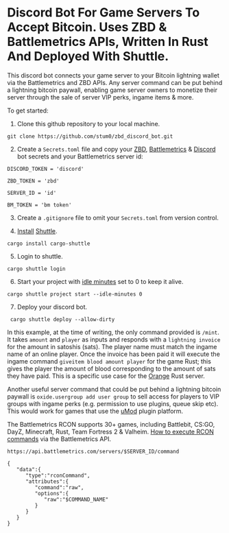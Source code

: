 # Discord Bot For Game Servers To Accept Bitcoin. Uses ZBD & Battlemetrics APIs, Written In Rust And Deployed With Shuttle.

This discord bot connects your game server to your Bitcoin lightning wallet via the Battlemetrics and ZBD APIs. Any server command can be put behind a lightning bitcoin paywall, enabling game server owners to monetize their server through the sale of server VIP perks, ingame items & more.

To get started:

1. Clone this github repository to your local machine.

`git clone https://github.com/stum0/zbd_discord_bot.git`

2. Create a `Secrets.toml` file and copy your [ZBD](https://zbd.dev), [Battlemetrics](https://www.battlemetrics.com/developers/documentation) & [Discord](https://discord.com/developers/docs/getting-started) bot secrets and your Battlemetrics server id:
```
DISCORD_TOKEN = 'discord'

ZBD_TOKEN = 'zbd'

SERVER_ID = 'id'

BM_TOKEN = 'bm token'
```
3. Create a `.gitignore` file to omit your `Secrets.toml` from version control.

4. [Install](https://docs.shuttle.rs/getting-started/installation) [Shuttle](https://docs.shuttle.rs/introduction/welcome).

`cargo install cargo-shuttle`

5. Login to shuttle.

`cargo shuttle login`

6. Start your project with [idle minutes](https://docs.shuttle.rs/getting-started/idle-projects) set to 0 to keep it alive.

`cargo shuttle project start --idle-minutes 0`

7. Deploy your discord bot.

` cargo shuttle deploy --allow-dirty`

In this example, at the time of writing, the only command provided is `/mint`. It takes `amount` and `player` as inputs and responds with a `lightning invoice` for the amount in satoshis (sats). The player name must match the ingame name of an online player. Once the invoice has been paid it will execute the ingame command `giveitem blood amount player` for the game Rust; this gives the player the amount of blood corresponding to the amount of sats they have paid. This is a specific use case for the [Orange](https://orangem.art) Rust server.

Another useful server command that could be put behind a lightning bitcoin paywall is `oxide.usergroup add user group` to sell access for players to VIP groups with ingame perks (e.g. permission to use plugins, queue skip etc). This would work for games that use the [uMod](https://umod.org/documentation/plugins/permissions) plugin platform.

The Battlemetrics RCON supports 30+ games, including Battlebit, CS:GO, DayZ, Minecraft, Rust, Team Fortress 2 & Valheim. [How to execute RCON commands](https://github.com/BloodfallenTear/BMSharp/blob/master/docs/RCON.md) via the Battlemetrics API.

`https://api.battlemetrics.com/servers/$SERVER_ID/command`

```
{
   "data":{
      "type":"rconCommand",
      "attributes":{
         "command":"raw",
         "options":{
            "raw":"$COMMAND_NAME"
         }
      }
   }
}
```
